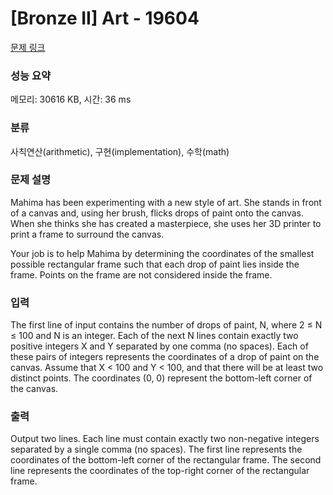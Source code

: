# [Bronze II] Art - 19604 

[문제 링크](https://www.acmicpc.net/problem/19604) 

### 성능 요약

메모리: 30616 KB, 시간: 36 ms

### 분류

사칙연산(arithmetic), 구현(implementation), 수학(math)

### 문제 설명

<p>Mahima has been experimenting with a new style of art. She stands in front of a canvas and, using her brush, flicks drops of paint onto the canvas. When she thinks she has created a masterpiece, she uses her 3D printer to print a frame to surround the canvas.</p>

<p>Your job is to help Mahima by determining the coordinates of the smallest possible rectangular frame such that each drop of paint lies inside the frame. Points on the frame are not considered inside the frame.</p>

### 입력 

 <p>The first line of input contains the number of drops of paint, N, where 2 ≤ N ≤ 100 and N is an integer. Each of the next N lines contain exactly two positive integers X and Y separated by one comma (no spaces). Each of these pairs of integers represents the coordinates of a drop of paint on the canvas. Assume that X < 100 and Y < 100, and that there will be at least two distinct points. The coordinates (0, 0) represent the bottom-left corner of the canvas.</p>

### 출력 

 <p>Output two lines. Each line must contain exactly two non-negative integers separated by a single comma (no spaces). The first line represents the coordinates of the bottom-left corner of the rectangular frame. The second line represents the coordinates of the top-right corner of the rectangular frame.</p>

